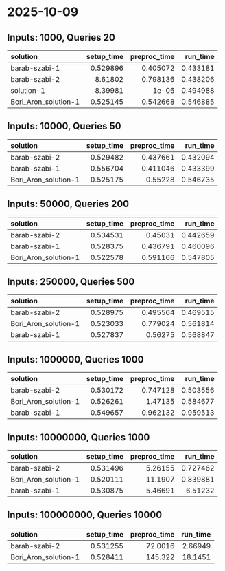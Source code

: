 # 2025-10-09

## Inputs: 1000, Queries 20

| solution             |   setup_time |   preproc_time |   run_time |
|:---------------------|-------------:|---------------:|-----------:|
| barab-szabi-1        |     0.529896 |       0.405072 |   0.433181 |
| barab-szabi-2        |     8.61802  |       0.798136 |   0.438206 |
| solution-1           |     8.39981  |       1e-06    |   0.494988 |
| Bori_Aron_solution-1 |     0.525145 |       0.542668 |   0.546885 |

## Inputs: 10000, Queries 50

| solution             |   setup_time |   preproc_time |   run_time |
|:---------------------|-------------:|---------------:|-----------:|
| barab-szabi-2        |     0.529482 |       0.437661 |   0.432094 |
| barab-szabi-1        |     0.556704 |       0.411046 |   0.433399 |
| Bori_Aron_solution-1 |     0.525175 |       0.55228  |   0.546735 |

## Inputs: 50000, Queries 200

| solution             |   setup_time |   preproc_time |   run_time |
|:---------------------|-------------:|---------------:|-----------:|
| barab-szabi-2        |     0.534531 |       0.45031  |   0.442659 |
| barab-szabi-1        |     0.528375 |       0.436791 |   0.460096 |
| Bori_Aron_solution-1 |     0.522578 |       0.591166 |   0.547805 |

## Inputs: 250000, Queries 500

| solution             |   setup_time |   preproc_time |   run_time |
|:---------------------|-------------:|---------------:|-----------:|
| barab-szabi-2        |     0.528975 |       0.495564 |   0.469515 |
| Bori_Aron_solution-1 |     0.523033 |       0.779024 |   0.561814 |
| barab-szabi-1        |     0.527837 |       0.56275  |   0.568847 |

## Inputs: 1000000, Queries 1000

| solution             |   setup_time |   preproc_time |   run_time |
|:---------------------|-------------:|---------------:|-----------:|
| barab-szabi-2        |     0.530172 |       0.747128 |   0.503556 |
| Bori_Aron_solution-1 |     0.526261 |       1.47135  |   0.584677 |
| barab-szabi-1        |     0.549657 |       0.962132 |   0.959513 |

## Inputs: 10000000, Queries 1000

| solution             |   setup_time |   preproc_time |   run_time |
|:---------------------|-------------:|---------------:|-----------:|
| barab-szabi-2        |     0.531496 |        5.26155 |   0.727462 |
| Bori_Aron_solution-1 |     0.520111 |       11.1907  |   0.839881 |
| barab-szabi-1        |     0.530875 |        5.46691 |   6.51232  |

## Inputs: 100000000, Queries 10000

| solution             |   setup_time |   preproc_time |   run_time |
|:---------------------|-------------:|---------------:|-----------:|
| barab-szabi-2        |     0.531255 |        72.0016 |    2.66949 |
| Bori_Aron_solution-1 |     0.528411 |       145.322  |   18.1451  |